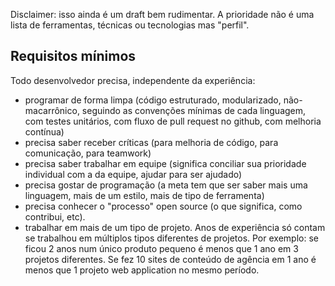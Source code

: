 Disclaimer: isso ainda é um draft bem rudimentar. A prioridade não é uma lista de ferramentas, técnicas ou tecnologias mas "perfil".

## Requisitos mínimos

Todo desenvolvedor precisa, independente da experiência:

* programar de forma limpa (código estruturado, modularizado, não-macarrônico, seguindo as convenções mínimas de cada linguagem, com testes unitários, com fluxo de pull request no github, com melhoria contínua)
* precisa saber receber críticas (para melhoria de código, para comunicação, para teamwork)
* precisa saber trabalhar em equipe (significa conciliar sua prioridade individual com a da equipe, ajudar para ser ajudado)
* precisa gostar de programação (a meta tem que ser saber mais uma linguagem, mais de um estilo, mais de tipo de ferramenta)
* precisa conhecer o "processo" open source (o que significa, como contribui, etc). 
* trabalhar em mais de um tipo de projeto. Anos de experiência só contam se trabalhou em múltiplos tipos diferentes de projetos. Por exemplo: se ficou 2 anos num único produto pequeno é menos que 1 ano em 3 projetos diferentes. Se fez 10 sites de conteúdo de agência em 1 ano é menos que 1 projeto web application no mesmo período.

